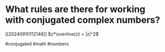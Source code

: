 # What rules are there for working with conjugated complex numbers? 
[[20240910112146]]
$z*\overline{z} = |z|^2$

#conjugated #math #numbers